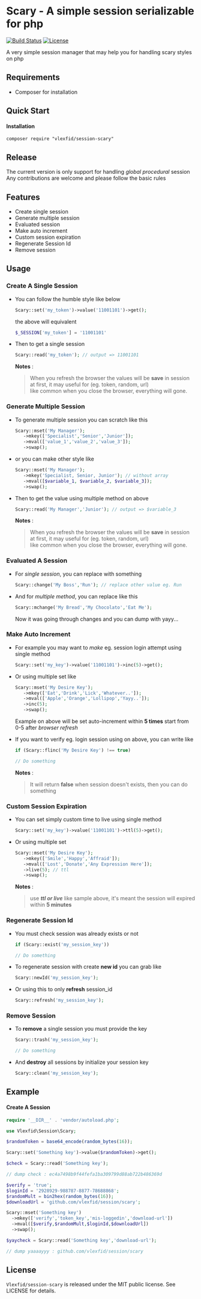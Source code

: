 Scary - A simple session serializable for php
======================================================

[![Build Status](https://img.shields.io/travis/vlexfid/session-scary.svg?style=flat-square)](https://travis-ci.com/vlexfid/session-scary)
[![License](http://img.shields.io/:license-mit-blue.svg?style=flat-square)](http://doge.mit-license.org)  

A very simple session manager that may help you for handling scary styles on php

## Requirements
* Composer for installation

## Quick Start

#### Installation
```
composer require "vlexfid/session-scary"
```

## Release
The current version is only support for handling _global procedural_ session    
Any contributions are welcome and please follow the basic rules

## Features
* Create single session
* Generate multiple session
* Evaluated session
* Make auto increment
* Custom session expiration
* Regenerate Session Id
* Remove session

## Usage

### Create A Single Session
* You can follow the humble style like below
  ```php
  Scary::set('my_token')->value('11001101')->get();
  ```
  the above will equivalent

  ```php
  $_SESSION['my_token'] = '11001101'
  ```

* Then to get a single session
  ```php
  Scary::read('my_token'); // output => 11001101
  ```
  
  **Notes** : 
  > When you refresh the browser the values will be **save** in session at first, it may useful for (eg. token, random, url)  
  like common when you close the browser, everything will gone.

### Generate Multiple Session
* To generate multiple session you can scratch like this
   ```php
   Scary::mset('My Manager');
      ->mkey(['Specialist','Senior','Junior']);
      ->mval(['value_1','value_2','value_3']);
      ->swap();
   ```   
* or you can make other style like
   ```php
   Scary::mset('My Manager');
      ->mkey('Specialist, Senior, Junior'); // without array
      ->mval([$variable_1, $variable_2, $variable_3]);
      ->swap();
    ```
* Then to get the value using multiple method on above
  ```php
  Scary::read('My Manager','Junior'); // output => $variable_3
  ```

  **Notes** : 
  > When you refresh the browser the values will be **save** in session at first, it may useful for (eg. token, random, url)  
  like common when you close the browser, everything will gone.

### Evaluated A Session
* For _single session_, you can replace with something
   ```php
   Scary::change('My Boss','Run'); // replace other value eg. Run
   ```
* And for _multiple method_, you can replace like this
   ```php
   Scary::mchange('My Bread','My Chocolato','Eat Me');
   ```
   
  Now it was going through changes and you can dump with yayy...

### Make Auto Increment
* For example you may want to _make_ eg. session login attempt using single method
   ```php
   Scary::set('my_key')->value('11001101')->inc(5)->get();
   ```

* Or using multiple set like
  ```php
  Scary::mset('My Desire Key');
     ->mkey(['Eat','Drink','Lick','Whatever..']);
     ->mval(['Apple','Orange','Lollipop','Yayy..']);
     ->inc(5);
     ->swap();
  ```

  Example on above will be set auto-increment within **5 times** start from 0-5 after _browser refresh_

* If you want to verify eg. login session using on above, you can write like
   ```php
   if (Scary::flinc('My Desire Key') !== true)
   
   // Do something
   ```
   **Notes** : 
   > It will return **false** when session doesn't exists, then you can do something 

### Custom Session Expiration
* You can set simply custom time to live using single method
   ```php
   Scary::set('my_key')->value('11001101')->ttl(5)->get();
   ```
   
* Or using multiple set
   ```php
   Scary::mset('My Desire Key');
      ->mkey(['Smile','Happy','Affraid']);
      ->mval(['Lost','Donate','Any Expression Here']);
      ->live(5); // ttl
      ->swap();
   ```
   **Notes** : 
   > use _**ttl or live**_ like sample above, it's meant the session will expired within **5 minutes**

### Regenerate Session Id
* You must check session was already exists or not
   ```php
   if (Scary::exist('my_session_key'))
   
   // Do something
   ```
   
* To regenerate session with create **new id** you can grab like
   ```php
   Scary::newId('my_session_key');
   ```
   
* Or using this to only **refresh** session_id
   ```php
   Scary::refresh('my_session_key');
   ```

### Remove Session
* To **remove** a single session you must provide the key
   ```php
   Scary::trash('my_session_key');
   
   // Do something
   ```
   
* And **destroy** all sessions by initialize your session key
   ```php
   Scary::clean('my_session_key');
   ```

## Example

#### Create A Session

```php
require '__DIR__' . 'vendor/autoload.php';

use Vlexfid\Session\Scary;

$randomToken = base64_encode(random_bytes(16));

Scary::set('Something key')->value($randomToken)->get();

$check = Scary::read('Something key');

// dump check : ec4a7498b9f44fefa1ba309799d88ab722b486369d

$verify = 'true';
$loginId = '2928929-988787-8877-78688868';
$randomMult = bin2hex(random_bytes(16));
$downloadUrl = 'github.com/vlexfid/session/scary';

Scary::mset('Something key')
  ->mkey(['verify','token_key','mis-loggedin','download-url'])
  ->mval([$verify,$randomMult,$loginId,$downloadUrl])
  ->swap();

$yaycheck = Scary::read('Something key','download-url');

// dump yaaaayyy : github.com/vlexfid/session/scary
```
## License

`Vlexfid/session-scary` is released under the MIT public license. See LICENSE for details.
